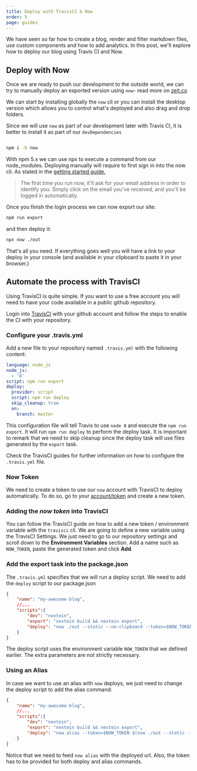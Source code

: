 ```yaml
---
title: Deploy with TravisCI & Now
order: 5
page: guides
---
```


We have seen so far how to create a blog, render and filter markdown files, use custom components and how to add analytics. In this post, we'll explore how to deploy our blog using Travis CI and Now.


## Deploy with Now

Once we are ready to push our development to the outside world, we can try to manually deploy an exported version using `now`- read more on [zeit.co](https://zeit.co)

We can start by installing globally the `now` cli or you can install the desktop version which allows you to control what's deployed and also drag and drop folders.

Since we will use `now` as part of our development later with Travis CI, it is better to install it as part of our `devDependencies`

```bash

npm i -D now

```

With npm 5.x we can use npx to execute a command from our node_modules. Deploying manually will require to first sign in into the now cli. As stated in the [getting started guide.](https://zeit.co/now#get-started)

> The first time you run now, it'll ask for your email address in order to identify you. Simply click on the email you've received, and you'll be logged in automatically.


Once you finish the login process we can now export our site:

```bash
npm run export
```

and then deploy it:

```bash
npx now ./out
```

That's all you need. If everything goes well you will have a link to your deploy in your console (and available in your clipboard to paste it in your browser.)


## Automate the process with TravisCI

Using TravisCI is quite simple. If you want to use a free account you will need to have your code available in a public github repository. 

Login into [TravisCI](http://travis-ci.org/) with your github account and follow the steps to enable the CI with your repository.

### Configure your .travis.yml

Add a new file to your repository named `.travis.yml` with the following content:

```yaml
language: node_js
node_js:
  - '8'
script: npm run export
deploy:
  provider: script
  script: npm run deploy
  skip_cleanup: true
  on:
    branch: master
```

This configuration file will tell Travis to use `node 8` and execute the `npm run export`. It will run `npm run deploy` to perform the deploy task. It is important to remark that we need to skip cleanup since the deploy task will use files generated by the `export` task.

Check the TravisCI guides for further information on how to configure the `.travis.yml` file.

### Now Token

We need to create a token to use our `now` account with TravisCI to deploy automatically. To do so, go to your [account/token](https://zeit.co/account/tokens) and create a new token.

### Adding the _now token_ into TravisCI

You can follow the TravisCI guide on how to add a new token / environment variable with the `travisci` cli. We are going to define a new variable using the TravisCI Settings. We just need to go to our repository settings and scroll down to the **Environment Variables** section. Add a name such as `NOW_TOKEN`, paste the generated token and click **Add**. 

### Add the export task into the package.json

The `.travis.yml` specifies that we will run a deploy script. We need to add the `deploy` script to our package.json

```json
{
    "name": "my-awesome-blog",
    //...
    "scripts":{
        "dev": "nextein",
        "export": "nextein build && nextein export",
        "deploy": "now ./out --static --no-clipboard --token=$NOW_TOKEN --public" 
    }
}
```

The deploy script uses the environment variable `NOW_TOKEN` that we defined earlier. The extra parameters are not strictly necessary. 

### Using an Alias

In case we want to use an alias with `now` deploys, we just need to change the deploy script to add the alias command:

```json
{
    "name": "my-awesome-blog",
    //...
    "scripts":{
        "dev": "nextein",
        "export": "nextein build && nextein export",
        "deploy": "now alias --token=$NOW_TOKEN $(now ./out --static --no-clipboard --token=$NOW_TOKEN --public) your-alias"
    }
}
```

Notice that we need to feed `now alias` with the deployed url. Also, the token has to be provided for both deploy and alias commands.
